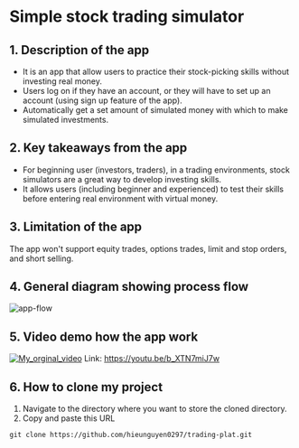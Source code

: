 # Simple stock trading simulator
## 1. Description of the app
- It is an app that allow users to practice their stock-picking skills without investing real money. 
- Users log on if they have an account, or they will have to set up an account (using sign up feature of the app). 
- Automatically get a set amount of simulated money with which to make simulated investments.
## 2. Key takeaways from the app
- For beginning user (investors, traders), in a trading environments, stock simulators are a great way to develop investing skills.
- It allows users (including beginner and experienced) to test their skills before entering real environment with virtual money.
## 3. Limitation of the app
The app won't support equity trades, options trades, limit and stop orders, and short selling.
## 4. General diagram showing process flow
![app-flow](https://user-images.githubusercontent.com/73616304/145689760-0464e186-c06c-4b6c-a82b-19402b858569.png)
## 5. Video demo how the app work
[![My_orginal_video](https://img.youtube.com/vi/b_XTN7miJ7w/maxresdefault.jpg)](https://youtu.be/b_XTN7miJ7w)
Link: https://youtu.be/b_XTN7miJ7w
## 6. How to clone my project
1. Navigate to the directory where you want to store the cloned directory.
2. Copy and paste this URL
```
git clone https://github.com/hieunguyen0297/trading-plat.git
```
